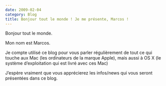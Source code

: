 ```yaml
---
date: 2009-02-04
category: Blog
title: Bonjour tout le monde ! Je me présente, Marcos !
---
```

Bonjour tout le monde.

Mon nom est Marcos.

Je compte utilisé ce blog pour vous parler régulièrement de tout ce qui touche aux Mac (les ordinateurs de la marque Apple), mais aussi à OS X (le système d’exploitation qui est livré avec ces Mac)

J’espère vraiment que vous apprécierez les infos/news qui vous seront présentées dans ce blog.

